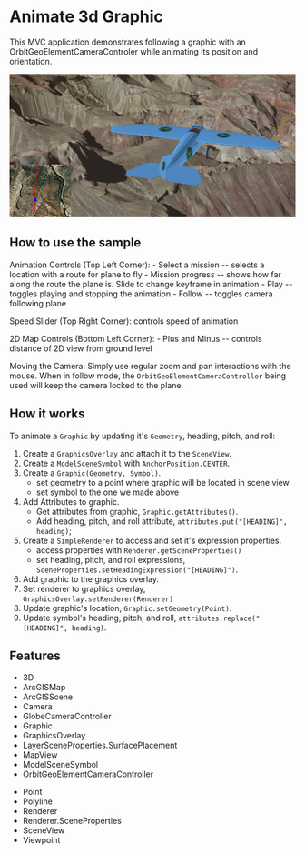 <h1>Animate 3d Graphic</h1>

<p>This MVC application demonstrates following a graphic with an OrbitGeoElementCameraControler while animating its 
position and orientation.</p>

<p><img src="Animate3dGraphic.png"/></p>

<h2>How to use the sample</h2>

<p>Animation Controls (Top Left Corner):
  - Select a mission -- selects a location with a route for plane to fly
  - Mission progress -- shows how far along the route the plane is. Slide to change keyframe in animation
  - Play -- toggles playing and stopping the animation
  - Follow -- toggles camera following plane</p>

<p>Speed Slider (Top Right Corner): controls speed of animation</p>

<p>2D Map Controls (Bottom Left Corner):
  - Plus and Minus -- controls distance of 2D view from ground level</p>
  
<p>Moving the Camera: Simply use regular zoom and pan interactions with the mouse. When in follow mode, the 
<code>OrbitGeoElementCameraController</code> being used will keep the camera locked to the plane.</p>

<h2>How it works</h2>

<p>To animate a <code>Graphic</code> by updating it's <code>Geometry</code>, heading, pitch, and roll:</p>

<ol>
  <li>Create a <code>GraphicsOverlay</code> and attach it to the <code>SceneView</code>.</li>
  <li>Create a <code>ModelSceneSymbol</code> with <code>AnchorPosition.CENTER</code>.</li>
  <li>Create a <code>Graphic(Geometry, Symbol)</code>.
    <ul><li>set geometry to a point where graphic will be located in scene view</li>
      <li>set symbol to the one we made above</li></ul></li>
  <li>Add Attributes to graphic.
    <ul><li>Get attributes from graphic, <code>Graphic.getAttributes()</code>.</li>
      <li>Add heading, pitch, and roll attribute, <code>attributes.put("[HEADING]", heading)</code>;</li></ul></li>
  <li>Create a <code>SimpleRenderer</code> to access and set it's expression properties.
    <ul><li>access properties with <code>Renderer.getSceneProperties()</code></li>
      <li>set heading, pitch, and roll expressions, <code>SceneProperties.setHeadingExpression("[HEADING]")</code>.</li></ul></li>
  <li>Add graphic to the graphics overlay.</li>
  <li>Set renderer to graphics overlay, <code>GraphicsOverlay.setRenderer(Renderer)</code></li>
  <li>Update graphic's location, <code>Graphic.setGeometry(Point)</code>.</li>
  <li>Update symbol's heading, pitch, and roll, <code>attributes.replace("[HEADING]", heading)</code>.</li>
</ol>

<h2>Features</h2>

<ul>
  <li>3D</li>
  <li>ArcGISMap</li>
  <li>ArcGISScene</li>
  <li>Camera</li>
  <li>GlobeCameraController</li>
  <li>Graphic</li>
  <li>GraphicsOverlay</li>
  <li>LayerSceneProperties.SurfacePlacement</li>
  <li>MapView</li>
  <li>ModelSceneSymbol</li>
  <li>OrbitGeoElementCameraController</p>
  <li>Point</li>
  <li>Polyline</li>
  <li>Renderer</li>
  <li>Renderer.SceneProperties</li>
  <li>SceneView</li>
  <li>Viewpoint</li>
</ul>


